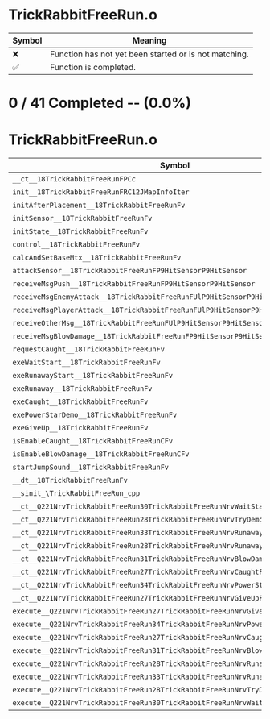 # TrickRabbitFreeRun.o
| Symbol | Meaning 
| ------------- | ------------- 
| :x: | Function has not yet been started or is not matching. 
| :white_check_mark: | Function is completed. 


# 0 / 41 Completed -- (0.0%)
# TrickRabbitFreeRun.o
| Symbol | Decompiled? |
| ------------- | ------------- |
| `__ct__18TrickRabbitFreeRunFPCc` | :x: |
| `init__18TrickRabbitFreeRunFRC12JMapInfoIter` | :x: |
| `initAfterPlacement__18TrickRabbitFreeRunFv` | :x: |
| `initSensor__18TrickRabbitFreeRunFv` | :x: |
| `initState__18TrickRabbitFreeRunFv` | :x: |
| `control__18TrickRabbitFreeRunFv` | :x: |
| `calcAndSetBaseMtx__18TrickRabbitFreeRunFv` | :x: |
| `attackSensor__18TrickRabbitFreeRunFP9HitSensorP9HitSensor` | :x: |
| `receiveMsgPush__18TrickRabbitFreeRunFP9HitSensorP9HitSensor` | :x: |
| `receiveMsgEnemyAttack__18TrickRabbitFreeRunFUlP9HitSensorP9HitSensor` | :x: |
| `receiveMsgPlayerAttack__18TrickRabbitFreeRunFUlP9HitSensorP9HitSensor` | :x: |
| `receiveOtherMsg__18TrickRabbitFreeRunFUlP9HitSensorP9HitSensor` | :x: |
| `receiveMsgBlowDamage__18TrickRabbitFreeRunFP9HitSensorP9HitSensor` | :x: |
| `requestCaught__18TrickRabbitFreeRunFv` | :x: |
| `exeWaitStart__18TrickRabbitFreeRunFv` | :x: |
| `exeRunawayStart__18TrickRabbitFreeRunFv` | :x: |
| `exeRunaway__18TrickRabbitFreeRunFv` | :x: |
| `exeCaught__18TrickRabbitFreeRunFv` | :x: |
| `exePowerStarDemo__18TrickRabbitFreeRunFv` | :x: |
| `exeGiveUp__18TrickRabbitFreeRunFv` | :x: |
| `isEnableCaught__18TrickRabbitFreeRunCFv` | :x: |
| `isEnableBlowDamage__18TrickRabbitFreeRunCFv` | :x: |
| `startJumpSound__18TrickRabbitFreeRunFv` | :x: |
| `__dt__18TrickRabbitFreeRunFv` | :x: |
| `__sinit_\TrickRabbitFreeRun_cpp` | :x: |
| `__ct__Q221NrvTrickRabbitFreeRun30TrickRabbitFreeRunNrvWaitStartFv` | :x: |
| `__ct__Q221NrvTrickRabbitFreeRun28TrickRabbitFreeRunNrvTryDemoFv` | :x: |
| `__ct__Q221NrvTrickRabbitFreeRun33TrickRabbitFreeRunNrvRunawayStartFv` | :x: |
| `__ct__Q221NrvTrickRabbitFreeRun28TrickRabbitFreeRunNrvRunawayFv` | :x: |
| `__ct__Q221NrvTrickRabbitFreeRun31TrickRabbitFreeRunNrvBlowDamageFv` | :x: |
| `__ct__Q221NrvTrickRabbitFreeRun27TrickRabbitFreeRunNrvCaughtFv` | :x: |
| `__ct__Q221NrvTrickRabbitFreeRun34TrickRabbitFreeRunNrvPowerStarDemoFv` | :x: |
| `__ct__Q221NrvTrickRabbitFreeRun27TrickRabbitFreeRunNrvGiveUpFv` | :x: |
| `execute__Q221NrvTrickRabbitFreeRun27TrickRabbitFreeRunNrvGiveUpCFP5Spine` | :x: |
| `execute__Q221NrvTrickRabbitFreeRun34TrickRabbitFreeRunNrvPowerStarDemoCFP5Spine` | :x: |
| `execute__Q221NrvTrickRabbitFreeRun27TrickRabbitFreeRunNrvCaughtCFP5Spine` | :x: |
| `execute__Q221NrvTrickRabbitFreeRun31TrickRabbitFreeRunNrvBlowDamageCFP5Spine` | :x: |
| `execute__Q221NrvTrickRabbitFreeRun28TrickRabbitFreeRunNrvRunawayCFP5Spine` | :x: |
| `execute__Q221NrvTrickRabbitFreeRun33TrickRabbitFreeRunNrvRunawayStartCFP5Spine` | :x: |
| `execute__Q221NrvTrickRabbitFreeRun28TrickRabbitFreeRunNrvTryDemoCFP5Spine` | :x: |
| `execute__Q221NrvTrickRabbitFreeRun30TrickRabbitFreeRunNrvWaitStartCFP5Spine` | :x: |
